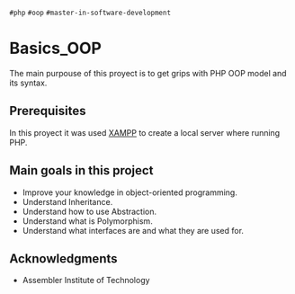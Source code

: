 `#php` `#oop` `#master-in-software-development`
# Basics_OOP
The main purpouse of this proyect is to get grips with PHP OOP model and its syntax. 

## Prerequisites
In this proyect it was used [XAMPP](https://www.apachefriends.org/) to create a local server where running PHP.

## Main goals in this project
* Improve your knowledge in object-oriented programming.
* Understand Inheritance.
* Understand how to use Abstraction.
* Understand what is Polymorphism.
* Understand what interfaces are and what they are used for.

## Acknowledgments
* Assembler Institute of Technology
